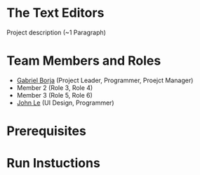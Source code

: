 # The Text Editors

Project description (~1 Paragraph)

# Team Members and Roles

* [Gabriel Borja](https://github.com/gabbaborjaa/CIS350-HW2-Borja) (Project Leader, Programmer, Proejct Manager)
* Member 2 (Role 3, Role 4)
* Member 3 (Role 5, Role 6)
* [John Le](https://github.com/JoLe2004/CIS350-HW2-Le) (UI Design, Programmer) 

# Prerequisites

# Run Instuctions
